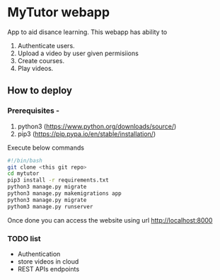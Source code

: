 # MyTutor webapp

App to aid disance learning. This webapp has ability to 
1. Authenticate users.
2. Upload a video by user given permisiions
3. Create courses.
4. Play videos.

## How to deploy


### Prerequisites - 
1. python3 (https://www.python.org/downloads/source/) 
2. pip3 (https://pip.pypa.io/en/stable/installation/)


Execute below commands

```bash
#!/bin/bash
git clone <this git repo>
cd mytutor
pip3 install -r requirements.txt
python3 manage.py migrate
python3 manage.py makemigrations app
python3 manage.py migrate
pythom3 manage.py runserver
```

Once done you can access the website using url <http://localhost:8000>

### TODO list

- Authentication
- store videos in cloud
- REST APIs endpoints
